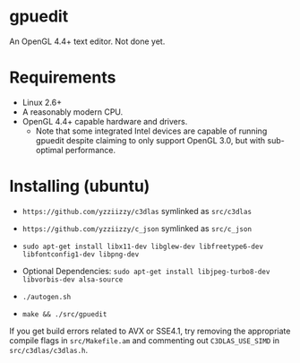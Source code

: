 # gpuedit
An OpenGL 4.4+ text editor. Not done yet.


# Requirements
* Linux 2.6+
* A reasonably modern CPU.
* OpenGL 4.4+ capable hardware and drivers.
	* Note that some integrated Intel devices are capable of running gpuedit despite claiming to
	only support OpenGL 3.0, but with sub-optimal performance.


# Installing (ubuntu)

* `https://github.com/yzziizzy/c3dlas` symlinked as `src/c3dlas`
* `https://github.com/yzziizzy/c_json` symlinked as `src/c_json`

* `sudo apt-get install libx11-dev libglew-dev libfreetype6-dev libfontconfig1-dev libpng-dev`

* Optional Dependencies: `sudo apt-get install libjpeg-turbo8-dev libvorbis-dev alsa-source`

* `./autogen.sh`
* `make && ./src/gpuedit`

If you get build errors related to AVX or SSE4.1, try removing the appropriate compile flags in
`src/Makefile.am` and commenting out `C3DLAS_USE_SIMD` in `src/c3dlas/c3dlas.h`.
